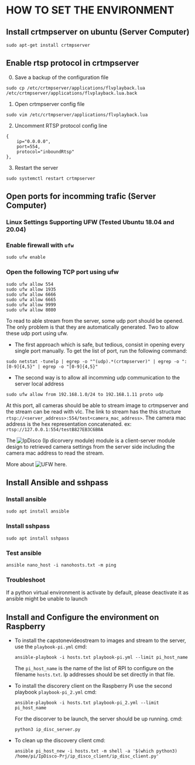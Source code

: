 # HOW TO SET THE ENVIRONMENT

## Install crtmpserver on ubuntu (Server Computer)
`sudo apt-get install crtmpserver`

## Enable rtsp protocol in crtmpserver
0. Save a backup of the configuration file
```
sudo cp /etc/crtmpserver/applications/flvplayback.lua /etc/crtmpserver/applications/flvplayback.lua.back
```
1. Open crtmpserver config file
```
sudo vim /etc/crtmpserver/applications/flvplayback.lua
```
2. Uncomment RTSP protocol config line
```
{
	ip="0.0.0.0",
	port=554,
	protocol="inboundRtsp"
},
```

3. Restart the server
```
sudo systemctl restart crtmpserver
```

## Open ports for incomming trafic (Server Computer)
### Linux Settings Supporting UFW (Tested Ubuntu 18.04 and 20.04)
### Enable firewall with `ufw`
```
sudo ufw enable
```

### Open the following TCP port using ufw
```
sudo ufw allow 554
sudo ufw allow 1935
sudo ufw allow 6666
sudo ufw allow 6665
sudo ufw allow 9999
sudo ufw allow 8080
```

To read to able stream from the server, some udp port should be opened. The only problem is that they are automatically generated. Two to allow these udp port using ufw.
- The first approach which is safe, but tedious, consist in opening every single port manually. To get the list of port, run the following command:
```
sudo netstat -tunelp | egrep -o "^(udp).*(crtmpserver)" | egrep -o ":[0-9]{4,5}" | egrep -o "[0-9]{4,5}"
```
- The second way is to allow all incomming udp communication to the server local address
```
sudo ufw allow from 192.168.1.0/24 to 192.168.1.11 proto udp
```


At this port, all cameras should be able to stream image to crtmpserver and the stream can be read with vlc. The link to stream has the this structure `rtsp://<server_address>:554/test<camera_mac_address>`. The camera mac address is the hex representation concatenated. ex: `rtsp://127.0.0.1:554/testB827EB3C6B0A`

The ![IpDisco](https://github.com/smartsystemslab-uf/IpDisco-Prj) (Ip dicorvery module) module is a client-server module design to retrieved camera settings from the server side including the camera mac address to read the stream.

More about ![UFW here](https://help.ubuntu.com/community/UFW).

## Install Ansible and sshpass
### Install ansible
```
sudo apt install ansible
```

### Install sshpass
```
sudo apt install sshpass
```

### Test ansible
```
ansible nano_host -i nanohosts.txt -m ping
```

### Troubleshoot
If a python virtual environment is activate by default, please deactivate it as ansible might be unable to launch

## Install and Configure the environment on Raspberry
- To install the capstonevideostream to images and stream to the server, use the `playbook-pi.yml`
  cmd: 
  ```
  ansible-playbook -i hosts.txt playbook-pi.yml --limit pi_host_name
  ```
  The `pi_host_name` is the name of the list of RPI to configure on the filename `hosts.txt`. Ip addresses should be set directly in that file.

- To install the discorery client on the Raspberry Pi use the second playbook `playbook-pi_2.yml`
   cmd: 
   ```
   ansible-playbook -i hosts.txt playbook-pi_2.yml --limit pi_host_name
   ```
   For the discorver to be launch, the server should be up running.
   cmd:  
   ```
   python3 ip_disc_server.py
   ```

- To clean up the discovery client
   cmd: 
   ```
   ansible pi_host_new -i hosts.txt -m shell -a '$(which python3) /home/pi/IpDisco-Prj/ip_disco_client/ip_disc_client.py'
   ```
   
   
   

